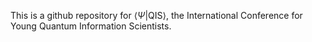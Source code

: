 This is a github repository for $\langle \Psi \vert \text{QIS} \rangle$, the International Conference for Young Quantum Information Scientists. 


